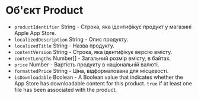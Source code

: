 # Об'єкт Product

* `productIdentifier` String - Строка, яка ідентифікує продукт у магазині Apple App Store.
* `localizedDescription` String - Опис продукту.
* `localizedTitle` String - Назва продукту.
* `contentVersion` String - Строка, яка ідентифікує версію вмісту.
* `contentLengths` Number[] - Загальний розмір вмісту, в байтах.
* `price` Number - Вартість продукту в національній валюті.
* `formattedPrice` String - Ціна, відформатована для місцевості.
* `isDownloadable` Boolean - A Boolean value that indicates whether the App Store has downloadable content for this product. `true` if at least one file has been associated with the product.